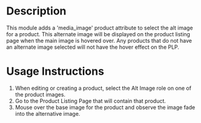 # Description

This module adds a 'media_image' product attribute to select the alt image for a product. This alternate image
will be displayed on the product listing page when the main image is hovered over. Any products that do not have an
alternate image selected will not have the hover effect on the PLP.

# Usage Instructions

1. When editing or creating a product, select the Alt Image role on one of the product images.
2. Go to the Product Listing Page that will contain that product.
3. Mouse over the base image for the product and observe the image fade into the alternative image.
